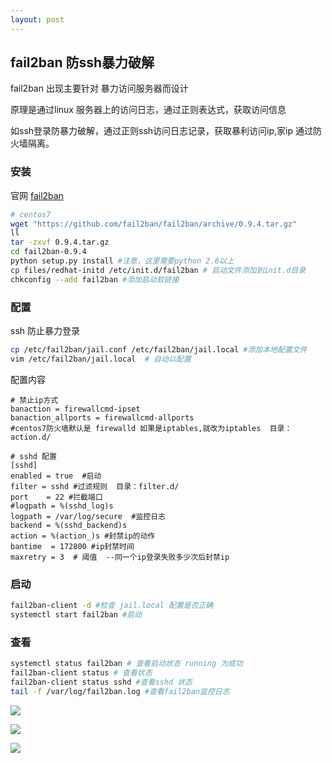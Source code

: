 ```yaml
---
layout: post
---
```




## fail2ban 防ssh暴力破解

fail2ban 出现主要针对 暴力访问服务器而设计

原理是通过linux 服务器上的访问日志，通过正则表达式，获取访问信息

如ssh登录防暴力破解，通过正则ssh访问日志记录，获取暴利访问ip,家ip 通过防火墙隔离。



### 安装



官网 <a href="http://fail2ban.org" target="_blank">fail2ban</a>

```bash
# centos7
wget "https://github.com/fail2ban/fail2ban/archive/0.9.4.tar.gz"
ll
tar -zxvf 0.9.4.tar.gz
cd fail2ban-0.9.4
python setup.py install #注意，这里需要python 2.6以上
cp files/redhat-initd /etc/init.d/fail2ban # 启动文件添加到init.d目录
chkconfig --add fail2ban #添加启动软链接
```



### 配置

ssh 防止暴力登录

```bash
cp /etc/fail2ban/jail.conf /etc/fail2ban/jail.local #添加本地配置文件
vim /etc/fail2ban/jail.local  # 自动以配置
```



配置内容

```shell
# 禁止ip方式
banaction = firewallcmd-ipset  
banaction_allports = firewallcmd-allports
#centos7防火墙默认是 firewalld 如果是iptables,就改为iptables  目录：action.d/

# sshd 配置
[sshd]
enabled = true  #启动
filter = sshd #过滤规则  目录：filter.d/
port    = 22 #拦截端口
#logpath = %(sshd_log)s 
logpath = /var/log/secure  #监控日志
backend = %(sshd_backend)s 
action = %(action_)s #封禁ip的动作
bantime  = 172800 #ip封禁时间
maxretry = 3  # 阈值  --同一个ip登录失败多少次后封禁ip
```

### 启动

```bash
fail2ban-client -d #检查 jail.local 配置是否正确
systemctl start fail2ban #启动
```



### 查看



```bash
systemctl status fail2ban # 查看启动状态 running 为成功
fail2ban-client status # 查看状态
fail2ban-client status sshd #查看sshd 状态
tail -f /var/log/fail2ban.log #查看fail2ban监控日志
```
![](https://img2020.cnblogs.com/blog/1436620/202006/1436620-20200603210007897-1628430758.png)


![](https://img2020.cnblogs.com/blog/1436620/202006/1436620-20200603210319904-1883405565.png)


![](https://img2020.cnblogs.com/blog/1436620/202006/1436620-20200603205714946-765327654.png)
